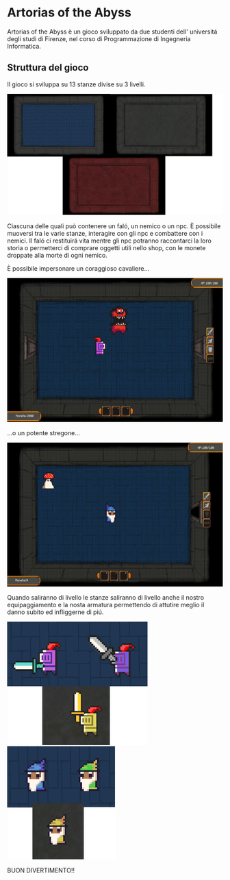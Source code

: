# Artorias of the Abyss

 Artorias of the Abyss è un gioco sviluppato da due studenti dell' universitá degli studi di Firenze, nel corso di Programmazione di Ingegneria Informatica.

## Struttura del gioco

Il gioco si sviluppa su 13 stanze divise su 3 livelli.

![first screen](https://github.com/JacopoMechi/Artorias-of-the-abyss/blob/main/docs/Screen1.png)

Ciascuna delle quali può contenere un faló, un nemico o un npc.
È possibile muoversi tra le varie stanze, interagire con gli npc e combattere con i nemici.
Il faló ci restituirá vita mentre gli npc potranno raccontarci la loro storia o permetterci di comprare oggetti utili nello shop, con le monete droppate alla morte di ogni nemico.

È possibile impersonare un coraggioso cavaliere...

![first gif](https://github.com/JacopoMechi/Artorias-of-the-abyss/blob/main/docs/Gif1.gif)

...o un potente stregone...

![second gif](https://github.com/JacopoMechi/Artorias-of-the-abyss/blob/main/docs/Gif2.gif)

Quando saliranno di livello le stanze saliranno di livello anche il nostro equipaggiamento e la nosta armatura permettendo di attutire meglio il danno subito ed infliggerne di piú.

![second screen](https://github.com/JacopoMechi/Artorias-of-the-abyss/blob/main/docs/Screen2.png) ![third screen](https://github.com/JacopoMechi/Artorias-of-the-abyss/blob/main/docs/Screen3.png)

BUON DIVERTIMENTO!!
